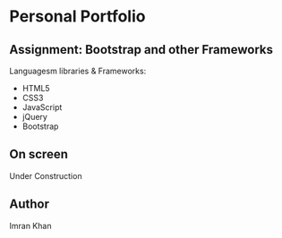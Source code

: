 <h1>Personal Portfolio</h1>

<h2>Assignment: Bootstrap and other Frameworks</h2>

Languagesm libraries & Frameworks:
* HTML5
* CSS3
* JavaScript
* jQuery
* Bootstrap

<h2>On screen</h2>
Under Construction

<h2>Author</h2>
Imran Khan